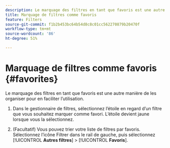 ```yaml
---
description: Le marquage des filtres en tant que favoris est une autre manière de les organiser pour en faciliter l’utilisation.
title: Marquage de filtres comme favoris
feature: Filters
source-git-commit: f1b2b453bc64b54d8c8c01cc562270879b20470f
workflow-type: tm+mt
source-wordcount: '86'
ht-degree: 51%

---
```


# Marquage de filtres comme favoris {#favorites}

Le marquage des filtres en tant que favoris est une autre manière de les organiser pour en faciliter l’utilisation.

1. Dans le gestionnaire de filtres, sélectionnez l’étoile en regard d’un filtre que vous souhaitez marquer comme favori. L’étoile devient jaune lorsque vous la sélectionnez.

1. (Facultatif) Vous pouvez trier votre liste de filtres par favoris. Sélectionnez l’icône Filtrer dans le rail de gauche, puis sélectionnez [!UICONTROL **Autres filtres**] > [!UICONTROL **Favoris**].